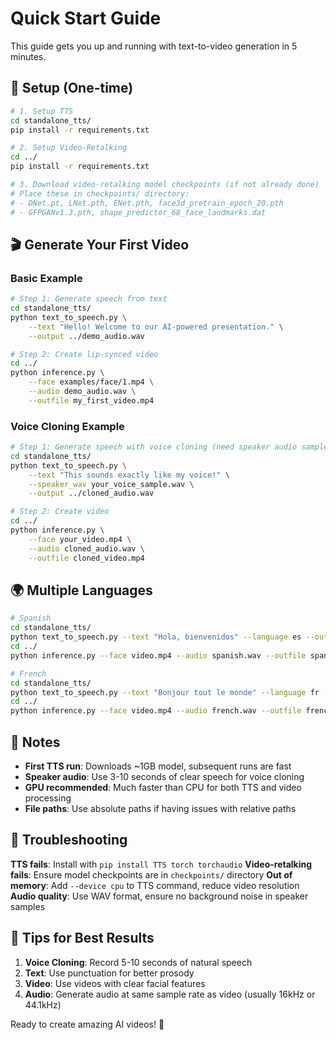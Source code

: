 # Quick Start Guide

This guide gets you up and running with text-to-video generation in 5 minutes.

## 🚀 Setup (One-time)

```bash
# 1. Setup TTS
cd standalone_tts/
pip install -r requirements.txt

# 2. Setup Video-Retalking  
cd ../
pip install -r requirements.txt

# 3. Download video-retalking model checkpoints (if not already done)
# Place these in checkpoints/ directory:
# - DNet.pt, LNet.pth, ENet.pth, face3d_pretrain_epoch_20.pth
# - GFPGANv1.3.pth, shape_predictor_68_face_landmarks.dat
```

## 🎬 Generate Your First Video

### Basic Example
```bash
# Step 1: Generate speech from text
cd standalone_tts/
python text_to_speech.py \
    --text "Hello! Welcome to our AI-powered presentation." \
    --output ../demo_audio.wav

# Step 2: Create lip-synced video
cd ../
python inference.py \
    --face examples/face/1.mp4 \
    --audio demo_audio.wav \
    --outfile my_first_video.mp4
```

### Voice Cloning Example
```bash
# Step 1: Generate speech with voice cloning (need speaker audio sample)
cd standalone_tts/
python text_to_speech.py \
    --text "This sounds exactly like my voice!" \
    --speaker_wav your_voice_sample.wav \
    --output ../cloned_audio.wav

# Step 2: Create video
cd ../
python inference.py \
    --face your_video.mp4 \
    --audio cloned_audio.wav \
    --outfile cloned_video.mp4
```

## 🌍 Multiple Languages

```bash
# Spanish
cd standalone_tts/
python text_to_speech.py --text "Hola, bienvenidos" --language es --output ../spanish.wav
cd ../
python inference.py --face video.mp4 --audio spanish.wav --outfile spanish_video.mp4

# French  
cd standalone_tts/
python text_to_speech.py --text "Bonjour tout le monde" --language fr --output ../french.wav
cd ../
python inference.py --face video.mp4 --audio french.wav --outfile french_video.mp4
```

## 📝 Notes

- **First TTS run**: Downloads ~1GB model, subsequent runs are fast
- **Speaker audio**: Use 3-10 seconds of clear speech for voice cloning
- **GPU recommended**: Much faster than CPU for both TTS and video processing
- **File paths**: Use absolute paths if having issues with relative paths

## 🔧 Troubleshooting

**TTS fails**: Install with `pip install TTS torch torchaudio`
**Video-retalking fails**: Ensure model checkpoints are in `checkpoints/` directory
**Out of memory**: Add `--device cpu` to TTS command, reduce video resolution
**Audio quality**: Use WAV format, ensure no background noise in speaker samples

## 🎯 Tips for Best Results

1. **Voice Cloning**: Record 5-10 seconds of natural speech
2. **Text**: Use punctuation for better prosody  
3. **Video**: Use videos with clear facial features
4. **Audio**: Generate audio at same sample rate as video (usually 16kHz or 44.1kHz)

Ready to create amazing AI videos! 🎉